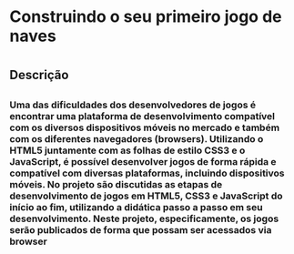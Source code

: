 <h1> Construindo o seu primeiro jogo de naves <h1>
    
</h1>
</h1>

<h2> Descrição<h2>



<h3> Uma das dificuldades dos desenvolvedores de jogos é encontrar uma plataforma de desenvolvimento compatível com os diversos  dispositivos móveis no mercado e também com os diferentes navegadores  (browsers). Utilizando o HTML5 juntamente com as folhas de estilo CSS3 e o JavaScript, é possível desenvolver jogos de forma rápida e compatível com diversas plataformas, incluindo dispositivos móveis. No projeto são discutidas as etapas de desenvolvimento de jogos em HTML5, CSS3 e  JavaScript do início ao fim, utilizando a didática passo a passo em seu  desenvolvimento. Neste projeto, especificamente, os jogos serão  publicados de forma que possam ser acessados via browser <h3>







